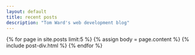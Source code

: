 ```yaml
---
layout: default
title: recent posts
description: "Tom Ward's web development blog"
---
```

{% for page in site.posts limit:5 %}
{% assign body = page.content %}
{% include post-div.html %}
{% endfor %}